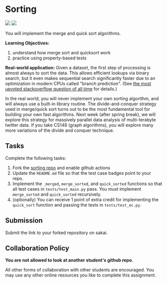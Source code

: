 # Sorting
[![](https://github.com/vbopardi/sorting/workflows/tests/badge.svg)](https://github.com/vbopardi/sorting/actions?query=workflow%3Atests)
[![](https://github.com/vbopardi/sorting/workflows/extra_credit/badge.svg)](https://github.com/vbopardi/sorting/actions?query=workflow%3Atests)

You will implement the merge and quick sort algorithms.

**Learning Objectives:**

1. understand how merge sort and quicksort work
1. practice using property-based tests

**Real-world application:**
Given a dataset, the first step of processing is almost always to sort the data.
This allows efficient lookups via binary search,
but it even makes sequential search significantly faster due to an optimization in modern CPUs called "branch prediction".
(See [the most upvoted stackoverflow question of all time](https://stackoverflow.com/questions/11227809/why-is-processing-a-sorted-array-faster-than-processing-an-unsorted-array) for details.)

In the real world, you will never implement your own sorting algorithm,
and will always use a built-in library routine.
The divide-and-conquer strategy used in merge/quick sort turns out to be the most fundamental tool for building your own fast algorithms.
Next week (after spring break), we will explore this strategy for massively parallel data analysis of multi-terabyte twitter data.
If you take CS148 (graph algorithms), you will explore many more variations of the divide and conquer technique.

## Tasks

Complete the following tasks:

1. Fork the [sorting repo](https://github.com/vbopardi/sorting) and enable github actions
1. Update the `README.md` file so that the test case badges point to your repo.
1. Implement the `_merged`, `merge_sorted`, and `quick_sorted` functions so that all test cases in `tests/test_main.py` pass.
   You must implement `merge_sorted` and `quick_sorted` recursively.
1. (optionally)
   You can receive 1 point of extra credit for implementing the `quick_sort` function and passing the tests in `tests/test_ec.py`.

## Submission

Submit the link to your forked repository on sakai.

## Collaboration Policy

**You are not allowed to look at another student's github repo.**

All other forms of collaboration with other students are encouraged.
You may use any other online resources you like to complete this assignment.
